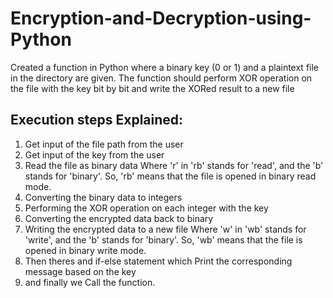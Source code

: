 # Encryption-and-Decryption-using-Python
Created a function in Python where a binary key (0 or 1) and a plaintext file in the directory are given. The function should perform XOR operation on the file with the key bit by bit and write the XORed result to a new file


## Execution steps Explained:

1) Get input of the file path from the user
2) Get input of the key from the user
3) Read the file as binary data
   Where 'r' in 'rb' stands for 'read', and the 'b' stands for 'binary'. So, 'rb' means that the file is opened in binary read mode. 
4) Converting the binary data to integers
5) Performing the XOR operation on each integer with the key
6) Converting the encrypted data back to binary
7) Writing the encrypted data to a new file
    Where 'w' in 'wb' stands for 'write', and the 'b' stands for 'binary'. So, 'wb' means that the file is opened in binary write mode.
8) Then theres and if-else statement which Print the corresponding message based on the key
9) and finally we Call the function.  
